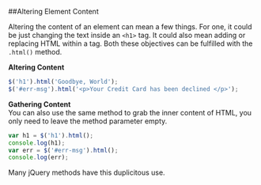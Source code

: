 ##Altering Element Content

Altering the content of an element can mean a few things. For one, it could be just changing the text inside an `<h1>` tag. It could also mean adding or replacing HTML within a tag. Both these objectives can be fulfilled with the `.html()` method.

**Altering Content**

```javascript
$('h1').html('Goodbye, World');
$('#err-msg').html('<p>Your Credit Card has been declined </p>');
```

**Gathering Content**  
You can also use the same method to grab the inner content of HTML, you only need to leave the method parameter empty.

```javascript
var h1 = $('h1').html();
console.log(h1);
var err = $('#err-msg').html();
console.log(err);
```

Many jQuery methods have this duplicitous use.